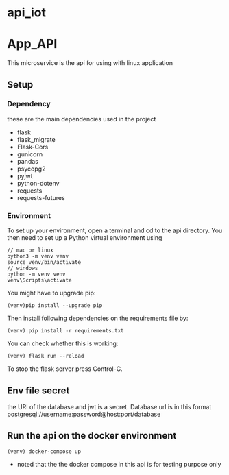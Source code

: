 # api_iot

# App_API
This microservice is the api for using with linux application

## Setup
### Dependency
these are the main dependencies used in the project
- flask 
- flask_migrate
- Flask-Cors
- gunicorn
- pandas
- psycopg2 
- pyjwt
- python-dotenv 
- requests 
- requests-futures


### Environment
To set up your environment, open a terminal and cd to the api directory. You then need to set up a Python virtual environment using
```
// mac or linux
python3 -m venv venv
source venv/bin/activate
// windows
python -m venv venv
venv\Scripts\activate
```
You might have to upgrade pip:
```
(venv)pip install --upgrade pip
```
Then install following dependencies on the requirements file by:
```
(venv) pip install -r requirements.txt
```
You can check whether this is working:
```
(venv) flask run --reload
```
To stop the flask server press Control-C.

## Env file secret 
the URI of the database and jwt is a secret.
Database url is in this format postgresql://username:password@host:port/database


## Run the api on the docker environment
```
(venv) docker-compose up
```
* noted that the the docker compose in this api is for testing purpose only

